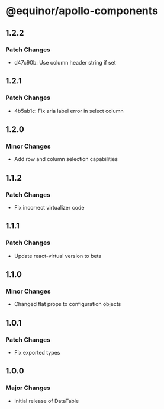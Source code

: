 # @equinor/apollo-components

## 1.2.2

### Patch Changes

- d47c90b: Use column header string if set

## 1.2.1

### Patch Changes

- 4b5ab1c: Fix aria label error in select column

## 1.2.0

### Minor Changes

- Add row and column selection capabilities

## 1.1.2

### Patch Changes

- Fix incorrect virtualizer code

## 1.1.1

### Patch Changes

- Update react-virtual version to beta

## 1.1.0

### Minor Changes

- Changed flat props to configuration objects

## 1.0.1

### Patch Changes

- Fix exported types

## 1.0.0

### Major Changes

- Initial release of DataTable
